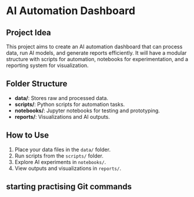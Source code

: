 # AI Automation Dashboard

## Project Idea
This project aims to create an AI automation dashboard that can process data, run AI models, and generate reports efficiently. It will have a modular structure with scripts for automation, notebooks for experimentation, and a reporting system for visualization.

## Folder Structure
- **data/**: Stores raw and processed data.
- **scripts/**: Python scripts for automation tasks.
- **notebooks/**: Jupyter notebooks for testing and prototyping.
- **reports/**: Visualizations and AI outputs.

## How to Use
1. Place your data files in the `data/` folder.
2. Run scripts from the `scripts/` folder.
3. Explore AI experiments in `notebooks/`.
4. View outputs and visualizations in `reports/`.

## starting practising Git commands 